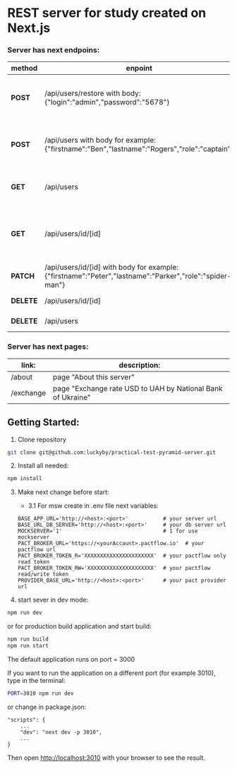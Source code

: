 [//]: # ( This is a [Next.js]&#40;https://nextjs.org/&#41; project bootstrapped with [`create-next-app`]&#40;https://github.com/vercel/next.js/tree/canary/packages/create-next-app&#41;.)

[//]: # ()
[//]: # (## Getting Started)

[//]: # ()
[//]: # (First, run the development server:)

[//]: # ()
[//]: # (```bash)

[//]: # (npm run dev)

[//]: # (# or)

[//]: # (yarn dev)

[//]: # (```)

[//]: # (Open [http://localhost:3010]&#40;http://localhost:3010&#41; with your browser to see the result.)

# REST server for study created on Next.js
### Server has next endpoins:

| method | enpoint                                                                                                 |  description |
|--------|---------------------------------------------------------------------------------------------------------|---|
| **POST**   | /api/users/restore with  body: {"login":"admin","password":"5678"}                                      | restore table "person" to original state  |
| **POST**   | /api/users with body for example: {"firstname":"Ben","lastname":"Rogers","role":"captain"}              | create one user with firstname, lastname, and role  |
| **GET**    | /api/users                                                                                              | return json object of all users in database  |
| **GET**    | /api/users/id/[id]                                                                                      | return json object with data of one user selected by id  |
| **PATCH**  | /api/users/id/[id] with body for example: {"firstname":"Peter","lastname":"Parker","role":"spider-man"} |  update one user by id |
| **DELETE** | /api/users/id/[id]                                                                                      |  delete one user by id |
| **DELETE** | /api/users                                                                                              | delete all users  |

### Server has next pages:

| link:  |  description: |
|---|---|
| /about  | page "About this server"  |
| /exchange | page "Exchange rate USD to UAH by National Bank of Ukraine"  |

## Getting Started:

1. Clone repository
```bash
git clone git@github.com:luckyby/practical-test-pyramid-server.git
```

2. Install all needed:
```bash
npm install
```

3. Make next change before start:
   - 3.1
   For msw create in .env file next variables:
    ```text
    BASE_APP_URL='http://<host>:<port>'           # your server url
    BASE_URL_DB_SERVER='http://<host>:<port>'     # your db server url
    MOCKSERVER='1'                                # 1 for use mockserver
    PACT_BROKER_URL='https://<yourAccaunt>.pactflow.io'  # your pactflow url
    PACT_BROKER_TOKEN_R='ХХХХХХХХХХХХХХХХХХХХХХ'  # your pactflow only read token
    PACT_BROKER_TOKEN_RW='ХХХХХХXXXXXXXXXXXXXXX'  # your pactflow read/write token
    PROVIDER_BASE_URL='http://<host>:<port>'      # your pact provider url 
    ```


4. start sever in dev mode:
```bash
npm run dev
```

or for production build application and start build:
```bash
npm run build
npm run start
```
The default application runs on port = 3000

If you want to run the application on a different port (for example 3010), type in the terminal:
```bash
PORT=3010 npm run dev
```
or change in package.json:
```text
"scripts": {
    ...
    "dev": "next dev -p 3010",
    ...
}
```

 Then open [http://localhost:3010](http://localhost:3010) with your browser to see the result.


